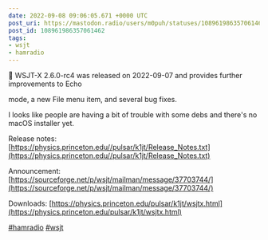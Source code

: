 ```yaml
---
date: 2022-09-08 09:06:05.671 +0000 UTC
post_uri: https://mastodon.radio/users/m0puh/statuses/108961986357061462
post_id: 108961986357061462
tags:
- wsjt
- hamradio
---
```

📢 WSJT-X 2.6.0-rc4 was released on 2022-09-07 and provides further improvements to Echo

mode, a new File menu item, and several bug fixes.

I looks like people are having a bit of trouble with some debs and there's no macOS installer yet.

Release notes: [https://physics.princeton.edu//pulsar/k1jt/Release_Notes.txt](https://physics.princeton.edu//pulsar/k1jt/Release_Notes.txt)

Announcement: [https://sourceforge.net/p/wsjt/mailman/message/37703744/](https://sourceforge.net/p/wsjt/mailman/message/37703744/)

Downloads: [https://physics.princeton.edu/pulsar/k1jt/wsjtx.html](https://physics.princeton.edu/pulsar/k1jt/wsjtx.html)

[#hamradio](https://mastodon.radio/tags/hamradio) [#wsjt](https://mastodon.radio/tags/wsjt)


